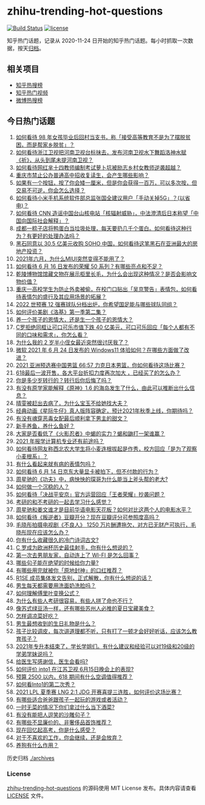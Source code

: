 # zhihu-trending-hot-questions

[![Build Status](https://github.com/justjavac/zhihu-trending-hot-questions/workflows/ci/badge.svg?branch=master)](https://github.com/justjavac/zhihu-trending-hot-questions/actions)
[![license](https://img.shields.io/github/license/justjavac/zhihu-trending-hot-questions)](https://github.com/justjavac/zhihu-trending-hot-questions/blob/master/LICENSE)

知乎热门话题，记录从 2020-11-24 日开始的知乎热门话题。每小时抓取一次数据，按天[归档](./archives)。

## 相关项目

- [知乎热搜榜](https://github.com/justjavac/zhihu-trending-top-search)
- [知乎热门视频](https://github.com/justjavac/zhihu-trending-hot-video)
- [微博热搜榜](https://github.com/justjavac/weibo-trending-hot-search)

## 今日热门话题

<!-- BEGIN -->
<!-- 最后更新时间 Thu Jun 17 2021 06:01:22 GMT+0800 (China Standard Time) -->

1. [如何看待 98
   年女孩毕业后回村当支书，称「接受高等教育不是为了摆脱贫困，而是帮家乡脱贫」？](https://www.zhihu.com/question/465207940)
2. [如何看待浙江卫视把河南卫视台标抹去，发布河南卫视水下舞蹈洛神水赋《祈》，从头到尾未提河南卫视？](https://www.zhihu.com/question/465063765)
3. [如何看待网红芈十四教师编制考试萝卜坑被励志乡村女教师逆袭超越？](https://www.zhihu.com/question/465163742)
4. [重庆市禁止公办普通高中招收复读生，会产生哪些影响？](https://www.zhihu.com/question/465388410)
5. [如果有一个按钮，按了你会矮一厘米，但是你会获得一百万，可以多次按，但交易不可逆，你会怎么选择？](https://www.zhihu.com/question/367519449)
6. [如何看待小米手机系统软件部总监张国全建议用户「手动关掉5G」？(以省电)？](https://www.zhihu.com/question/464463766)
7. [如何看待 CNN
   造谣中国台山核电站「核辐射威胁」，中法澄清后日本称望「中国向国际社会解释」？](https://www.zhihu.com/question/465318332)
8. [成都一粽子店将鸭蛋白当垃圾处理，每天要扔几千个蛋白。如何看待这种行为？有更好的处理办法吗？](https://www.zhihu.com/question/464471406)
9. [黑石同意以 30.5 亿美元收购 SOHO
   中国，如何看待这笔黑石在亚洲最大的房地产投资？](https://www.zhihu.com/question/465393675)
10. [2021年六月，为什么MIUI突然变得不能用了？](https://www.zhihu.com/question/464439883)
11. [如何看待 6 月 16 日发布的荣耀 50
    系列？有哪些亮点和不足？](https://www.zhihu.com/question/464503288)
12. [乾陵博物馆馆藏文物在展示柜里长毛，为什么会出现这种情况？是否会影响文物价值？](https://www.zhihu.com/question/465179682)
13. [重庆一高校学生为防止外卖被偷，在校门口贴出「吴京警告」表情包，如何看待表情包的盛行及其应用场景的拓展？](https://www.zhihu.com/question/465131961)
14. [2022 世预赛 12
    强赛球队分档出炉，你希望国足能与哪些球队同组？](https://www.zhihu.com/question/465258786)
15. [如何评价美剧《洛基》第一季第二集？](https://www.zhihu.com/question/465306226)
16. [养一个孩子的恩情大，还是生一个孩子的恩情大？](https://www.zhihu.com/question/344589485)
17. [C罗拒绝同框让可口可乐市值下跌 40
    亿美元，可口可乐回应「每个人都有不同的口味和需求」，你怎么看？](https://www.zhihu.com/question/465292823)
18. [为什么我的 2 岁半小侄女最近突然很讨厌我了？](https://www.zhihu.com/question/464633812)
19. [微软 2021 年 6 月 24 日发布的 Windows11
    体验如何？在哪些方面做了改进？](https://www.zhihu.com/question/465279770)
20. [2021 亚洲预选赛中国男篮 66:57
    力克日本男篮，你如何看待这场比赛？](https://www.zhihu.com/question/465335366)
21. [618最后一波开售，各大平台折扣力度再次加大
    ，已经买了的怎么办？](https://www.zhihu.com/question/465206197)
22. [你是多少岁转行的？转行后你后悔了吗？](https://www.zhihu.com/question/420770266)
23. [有没有原学家能解释《原神》1.6
    的海岛发生了什么，由此可以推断出什么信息？](https://www.zhihu.com/question/465176624)
24. [晴雯被赶出去病了，为什么宝玉不给她找大夫？](https://www.zhihu.com/question/464950110)
25. [经典动画《星际牛仔》真人版阵容确定，预计2021年秋季上线，你期待吗？](https://www.zhihu.com/question/464080191)
26. [有没有魂穿恶毒女配最后顺利拿下男主的甜文？](https://www.zhihu.com/question/445174404)
27. [新手养鱼，养什么鱼好？](https://www.zhihu.com/question/425639824)
28. [大家是否看低了《火影忍者》中蝎的实力？蝎和鼬打一架谁赢？](https://www.zhihu.com/question/464702791)
29. [2021 年报学计算机专业还有前途吗？](https://www.zhihu.com/question/458339006)
30. [如何看待网友称西北农大学生将小麦连根拔起是作秀，校方回应「是为了观察小麦根系」？](https://www.zhihu.com/question/465265604)
31. [有什么看起来就有病的表情包吗？](https://www.zhihu.com/question/459596154)
32. [如何看待 6 月 14 日京东大量显卡被拍下，但不付款的行为？](https://www.zhihu.com/question/465139496)
33. [周星驰的《功夫》中，病怏怏的琛哥为什么能当上斧头帮的老大?](https://www.zhihu.com/question/460071485)
34. [如何做一个沉稳的人？](https://www.zhihu.com/question/298243670)
35. [如何看待「决战平安京」官方运营回应「王者荣耀」抄袭问题？](https://www.zhihu.com/question/465195776)
36. [考研的和不考研的一起去学习什么感觉？](https://www.zhihu.com/question/454852118)
37. [周星驰和姜文谁才是目前华语电影天花板？如何对比这两个人的电影水平？](https://www.zhihu.com/question/463799369)
38. [如何看待《叛逆者》豆瓣开分？现在豆瓣评分可参照度高吗？](https://www.zhihu.com/question/465131172)
39. [毛晓彤拍摄电视剧《不良人》 1250
    万片酬遭拖欠，对方已无财产可执行，毛晓彤现在应该怎么办？](https://www.zhihu.com/question/465208835)
40. [你有什么收藏很久的冷门诗词古文?](https://www.zhihu.com/question/446560681)
41. [C 罗成为欧洲杯历史最佳射手，你有什么想说的？](https://www.zhihu.com/question/465254279)
42. [第一次去男朋友家，自动连上了 WI-FI 是怎么回事？](https://www.zhihu.com/question/464961722)
43. [哪些句子能在绝望的时候给你力量?](https://www.zhihu.com/question/461255650)
44. [有哪些用完就被你「原地封神」的口红推荐？](https://www.zhihu.com/question/464075483)
45. [R1SE 成员集体发文告别，正式解散，你有什么想说的话？](https://www.zhihu.com/question/464906683)
46. [男生每天都需要用洗面奶洗脸吗？](https://www.zhihu.com/question/463918849)
47. [如何理解傅里叶变换公式？](https://www.zhihu.com/question/19714540)
48. [为什么有些人考研很容易，有些人拼了命也不行？](https://www.zhihu.com/question/464366430)
49. [像苏式绿豆汤一样，还有哪些苏州人必推的夏日宝藏美食？](https://www.zhihu.com/question/465122287)
50. [怎样调凉菜好吃？](https://www.zhihu.com/question/352465516)
51. [男生最想收到的生日礼物是什么？](https://www.zhihu.com/question/20235357)
52. [孩子比较调皮，每次讲道理都不听，只有打了一顿才会好好听话，应该怎么教育孩子？](https://www.zhihu.com/question/455635806)
53. [2021年专升本结束了，学长学姐们。有什么建议和经验可以对19级和20级的学弟学妹说吗？](https://www.zhihu.com/question/458630742)
54. [给医生写感谢信，医生会看吗?](https://www.zhihu.com/question/461215612)
55. [如何评价 into1 在江苏卫视 6月15日晚会上的表现?](https://www.zhihu.com/question/465098736)
56. [预算 2500 以内，618 期间有什么空调值得推荐？](https://www.zhihu.com/question/458511177)
57. [如何看Into1的第二次秀？](https://www.zhihu.com/question/465218190)
58. [2021 LPL 夏季赛 LNG 2:1 JDG
    开赛喜提三连胜，如何评价这场比赛？](https://www.zhihu.com/question/465178025)
59. [有哪些适合爸爸跟孩子一起玩的游戏或者活动？](https://www.zhihu.com/question/60498981)
60. [一时无菜的情况下你们拿过什么当下酒菜?](https://www.zhihu.com/question/441373755)
61. [有没有能把人逗笑的沙雕句子？](https://www.zhihu.com/question/465106856)
62. [有哪些不显廉价的、非奢侈品首饰推荐？](https://www.zhihu.com/question/38580281)
63. [现在回忆起高考，你是什么感受？](https://www.zhihu.com/question/279826998)
64. [对于不喜欢的工作，你会继续，还是会放弃？](https://www.zhihu.com/question/463097088)
65. [养狗有什么作用？](https://www.zhihu.com/question/455659791)

<!-- END -->

历史归档 [./archives](./archives)

### License

[zhihu-trending-hot-questions](https://github.com/justjavac/zhihu-trending-hot-questions)
的源码使用 MIT License 发布。具体内容请查看 [LICENSE](./LICENSE) 文件。
